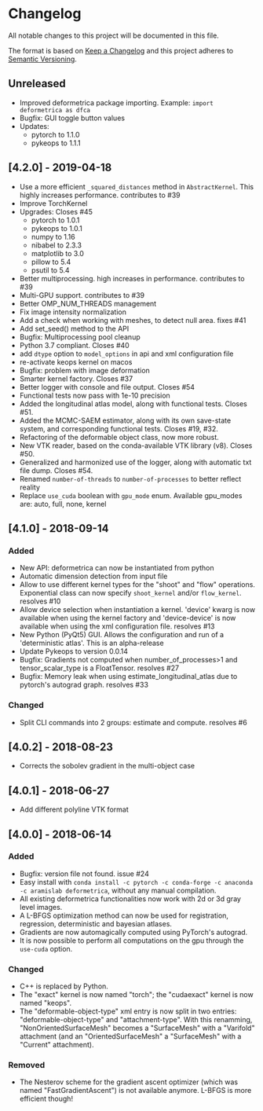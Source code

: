 # Changelog
All notable changes to this project will be documented in this file.

The format is based on [Keep a Changelog](http://keepachangelog.com/en/1.0.0/)
and this project adheres to [Semantic Versioning](http://semver.org/spec/v2.0.0.html).

## Unreleased
- Improved deformetrica package importing. Example: `import deformetrica as dfca`
- Bugfix: GUI toggle button values
- Updates:
    - pytorch to 1.1.0
    - pykeops to 1.1.1

## [4.2.0] - 2019-04-18
- Use a more efficient `_squared_distances` method in `AbstractKernel`. This highly increases performance. contributes to #39
- Improve TorchKernel
- Upgrades: Closes #45
    - pytorch to 1.0.1
    - pykeops to 1.0.1
    - numpy to 1.16
    - nibabel to 2.3.3
    - matplotlib to 3.0
    - pillow to 5.4
    - psutil to 5.4
- Better multiprocessing. high increases in performance. contributes to #39
- Multi-GPU support. contributes to #39
- Better OMP_NUM_THREADS management
- Fix image intensity normalization
- Add a check when working with meshes, to detect null area. fixes #41
- Add set_seed() method to the API
- Bugfix: Multiprocessing pool cleanup
- Python 3.7 compliant. Closes #40
- add `dtype` option to `model_options` in api and xml configuration file
- re-activate keops kernel on macos
- Bugfix: problem with image deformation
- Smarter kernel factory. Closes #37
- Better logger with console and file output. Closes #54
- Functional tests now pass with 1e-10 precision
- Added the longitudinal atlas model, along with functional tests. Closes #51.
- Added the MCMC-SAEM estimator, along with its own save-state system, and corresponding functional tests. Closes #19, #32.
- Refactoring of the deformable object class, now more robust.
- New VTK reader, based on the conda-available VTK library (v8). Closes #50.
- Generalized and harmonized use of the logger, along with automatic txt file dump. Closes #54. 
- Renamed `number-of-threads` to `number-of-processes` to better reflect reality
- Replace `use_cuda` boolean with `gpu_mode` enum. Available gpu_modes are: auto, full, none, kernel

## [4.1.0] - 2018-09-14
### Added
- New API: deformetrica can now be instantiated from python
- Automatic dimension detection from input file
- Allow to use different kernel types for the "shoot" and "flow" operations. Exponential class can now specify `shoot_kernel` and/or `flow_kernel`. resolves #10
- Allow device selection when instantiation a kernel.
  'device' kwarg is now available when using the kernel factory and 'device-device' is now available when using the xml configuration file. resolves #13
- New Python (PyQt5) GUI. Allows the configuration and run of a 'deterministic atlas'. This is an alpha-release
- Update Pykeops to version 0.0.14
- Bugfix: Gradients not computed when number_of_processes>1 and tensor_scalar_type is a FloatTensor. resolves #27
- Bugfix: Memory leak when using estimate_longitudinal_atlas due to pytorch's autograd graph. resolves #33

### Changed
- Split CLI commands into 2 groups: estimate and compute. resolves #6


## [4.0.2] - 2018-08-23
- Corrects the sobolev gradient in the multi-object case


## [4.0.1] - 2018-06-27
- Add different polyline VTK format


## [4.0.0] - 2018-06-14
### Added
- Bugfix: version file not found. issue #24
- Easy install with `conda install -c pytorch -c conda-forge -c anaconda -c aramislab deformetrica`, without any manual compilation.
- All existing deformetrica functionalities now work with 2d or 3d gray level images.
- A L-BFGS optimization method can now be used for registration, regression, deterministic and bayesian atlases.
- Gradients are now automagically computed using PyTorch's autograd.
- It is now possible to perform all computations on the gpu through the `use-cuda` option.

### Changed
- C++ is replaced by Python.
- The "exact" kernel is now named "torch"; the "cudaexact" kernel is now named "keops".
- The "deformable-object-type" xml entry is now split in two entries: "deformable-object-type" and "attachment-type". With this renamming, "NonOrientedSurfaceMesh" becomes a "SurfaceMesh" with a "Varifold" attachment (and an "OrientedSurfaceMesh" a "SurfaceMesh" with a "Current" attachment).

### Removed
- The Nesterov scheme for the gradient ascent optimizer (which was named "FastGradientAscent") is not available anymore. L-BFGS is more efficient though!
